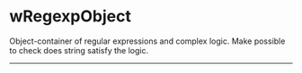 # wRegexpObject

Object-container of regular expressions and complex logic. Make possible to check does string satisfy the logic.

_ _ _ _ _ _

















